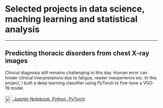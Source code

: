 # Selected projects in data science, maching learning and statistical analysis
---

## Predicting thoracic disorders from chest X-ray images
Clinical diagnosis still remains challenging to this day. Human error can hinder clinical interpretations due to fatigue, reader inexperience etc. In this project, I built a deep learning classifier using PyTorch to fine-tune a VGG-19 model.
<br><br>
<a href="https://skillicons.dev">
  <img src="https://skillicons.dev/icons?i=py,pytorch,jupyter&theme=light" alt="My Skills" width="24" height="24" style="vertical-align: middle">
  Jupyter Notebook, Python, PyTorch
</a>


